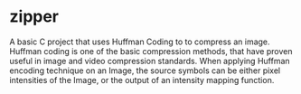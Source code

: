 # zipper

A basic C project that uses Huffman Coding to to compress an image.
Huffman coding is one of the basic compression methods, that have proven useful in image and video compression standards. When applying Huffman encoding technique on an Image, the source symbols can be either pixel intensities of the Image, or the output of an intensity mapping function.
